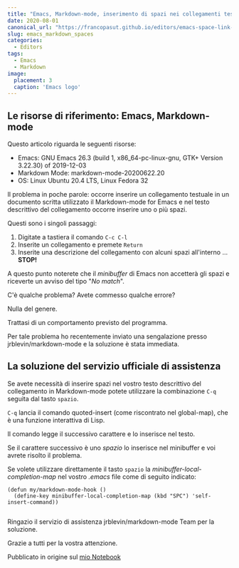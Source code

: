 ```yaml
---
title: "Emacs, Markdown-mode, inserimento di spazi nei collegamenti testuali creati con il comando \"C-c C-l\""
date: 2020-08-01
canonical_url: "https://francopasut.github.io/editors/emacs-space-link-text/"
slug: emacs_markdown_spaces
categories:
  - Editors
tags:
  - Emacs
  - Markdown
image:
  placement: 3
  caption: 'Emacs logo'
---
```





##  Le risorse di riferimento: Emacs, Markdown-mode


Questo articolo riguarda le seguenti risorse:




- Emacs: GNU Emacs 26.3 (build 1, x86_64-pc-linux-gnu, GTK+ Version 3.22.30) of 2019-12-03
- Markdown Mode: markdown-mode-20200622.20
- OS: Linux Ubuntu 20.4 LTS, Linux Fedora 32

Il problema in poche parole: occorre inserire un collegamento testuale in un documento scritta utilizzato il Markdown-mode for Emacs e nel testo descrittivo del collegamento occorre inserire uno o più spazi.

Questi sono i singoli passaggi:

1. Digitate a tastiera il comando `C-c C-l`
2. Inserite un collegamento e premete `Return`
3. Inserite una descrizione del collegamento con alcuni spazi all'interno ... **STOP!**

A questo punto noterete che il _minibuffer_ di Emacs non accetterà gli spazi e riceverte un avviso del tipo "_No match_".

C'è qualche problema? Avete commesso qualche errore?

Nulla del genere.

Trattasi di un comportamento previsto del programma.


Per tale problema ho recentemente inviato una sengalazione presso jrblevin/markdown-mode e la soluzione è stata immediata.


## La soluzione del servizio ufficiale di assistenza 

Se avete necessità di inserire spazi nel vostro testo descrittivo del collegamento in Markdown-mode potete utilizzare la combinazione `C-q` seguita dal tasto `spazio`.

`C-q` lancia il comando quoted-insert (come riscontrato nel global-map), che è una funzione interattiva di Lisp.


Il comando legge il successivo carattere e lo inserisce nel testo.

Se il carattere successivo è uno _spazio_ lo inserisce nel minibuffer e voi avrete risolto il problema.

Se volete utilizzare direttamente il tasto  `spazio`  la _minibuffer-local-completion-map_ nel vostro _.emacs_ file come di seguito indicato: 


```elisp
(defun my/markdown-mode-hook ()
  (define-key minibuffer-local-completion-map (kbd "SPC") 'self-insert-command))
  
```




Ringazio il servizio di assistenza jrblevin/markdown-mode Team per la soluzione.

Grazie a tutti per la vostra attenzione.


Pubblicato in origine sul [mio Notebook](https://francopasut.github.io/editors/emacs-space-link-text/)

